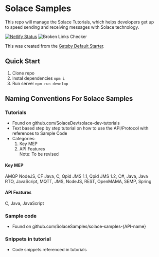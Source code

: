 # Solace Samples

This repo will manage the Solace Tutorials, which helps developers get up to speed sending and receiving messages with Solace technology.

[![Netlify Status](https://api.netlify.com/api/v1/badges/c87209db-e4d8-4b44-847a-d19294b01869/deploy-status)](https://app.netlify.com/sites/solace-dev-tutorials/deploys)
![Broken Links Checker](https://github.com/SolaceDev/solace-dev-tutorials/workflows/Broken%20Links%20Checker/badge.svg?branch=master&event=push)

This was created from the [Gatsby Default Starter](https://www.gatsbyjs.org/starters/gatsbyjs/gatsby-starter-default/).

## Quick Start
1. Clone repo
1. Instal dependencies `npm i`
1. Run server `npm run develop`

## Naming Conventions For Solace Samples

### Tutorials 
- Found on github.com/SolaceDev/solace-dev-tutorials
- Text based step by step tutorial on how to use the API/Protocol with references to Sample Code
- Categories: 
  1. Key MEP    
  2. API Features     
  Note: To be revised 

#### Key MEP
AMQP NodeJS, CF Java, C, Qpid JMS 1.1, Qpid JMS 1.2, C#, Java, Java RTO, JavaScript, MQTT, JMS, NodeJS, REST, OpenMAMA, SEMP, Spring

#### API Features
C, Java, JavaScript

### Sample code
- Found on github.com/SolaceSamples/solace-samples-{API-name}

### Snippets in tutorial
- Code snippets referenced in tutorials